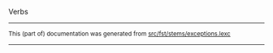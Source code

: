 

Verbs

* * *

<small>This (part of) documentation was generated from [src/fst/stems/exceptions.lexc](https://github.com/giellalt/lang-deu/blob/main/src/fst/stems/exceptions.lexc)</small>

---

